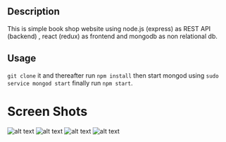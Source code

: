 ## Description 
This is simple book shop website using node.js (express) as REST API (backend) , react (redux) as frontend and mongodb as non relational db.

## Usage
```git clone``` it and thereafter run ```npm install``` then start mongod using ```sudo service mongod start``` finally run ```npm start```.

 # Screen Shots 
  ![alt text](https://github.com/taha7ussein007/Books_Shop_CLIENT/blob/master/scrShots/1.png)
  ![alt text](https://github.com/taha7ussein007/Books_Shop_CLIENT/blob/master/scrShots/2.png)
  ![alt text](https://github.com/taha7ussein007/Books_Shop_CLIENT/blob/master/scrShots/3.png)
  ![alt text](https://github.com/taha7ussein007/Books_Shop_CLIENT/blob/master/scrShots/4.png)
